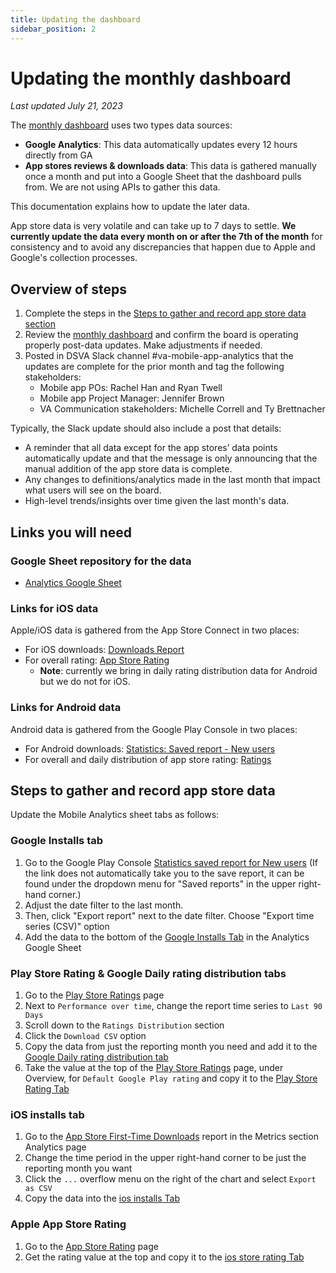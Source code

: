 ```yaml
---
title: Updating the dashboard
sidebar_position: 2
---
```


# Updating the monthly dashboard
*Last updated July 21, 2023*

The [monthly dashboard](Dashboard.md) uses two types data sources: 
* **Google Analytics**: This data automatically updates every 12 hours directly from GA
* **App stores reviews & downloads data**: This data is gathered manually once a month and put into a Google Sheet that the dashboard pulls from. We are not using APIs to gather this data.

This documentation explains how to update the later data.

App store data is very volatile and can take up to 7 days to settle. **We currently update the data every month on or after the 7th of the month** for consistency and to avoid any discrepancies that happen due to Apple and Google's collection processes. 

## Overview of steps
1. Complete the steps in the [Steps to gather and record app store data section](#steps-to-gather-and-record-app-store-data)
2. Review the [monthly dashboard](Dashboard.md) and confirm the board is operating properly post-data updates. Make adjustments if needed.
3. Posted in DSVA Slack channel #va-mobile-app-analytics that the updates are complete for the prior month and tag the following stakeholders:
    * Mobile app POs: Rachel Han and Ryan Twell 
    * Mobile app Project Manager: Jennifer Brown 
    * VA Communication stakeholders: Michelle Correll and Ty Brettnacher

Typically, the Slack update should also include a post that details:
* A reminder that all data except for the app stores’ data points automatically update and that the message is only announcing that the manual addition of the app store data is complete.
* Any changes to definitions/analytics made in the last month that impact what users will see on the board.
* High-level trends/insights over time given the last month's data.

## Links you will need
### Google Sheet repository for the data
- [Analytics Google Sheet](https://docs.google.com/spreadsheets/d/1TlhGlT8ker4nvhoOhjxHw5aKwv4kjS_Ucd8KOd1y3tA/edit#gid=193762787)

### Links for iOS data
Apple/iOS data is gathered from the App Store Connect in two places:
- For iOS downloads: [Downloads Report](https://appstoreconnect.apple.com/analytics/app/d30/1559609596/metrics?annotationsVisible=true&chartType=singleaxis&measureKey=units&zoomType=day)
- For overall rating: [App Store Rating](https://appstoreconnect.apple.com/apps/1559609596/appstore/activity/ios/ratingsResponses?m=)
    - **Note**: currently we bring in daily rating distribution data for Android but we do not for iOS.

### Links for Android data
Android data is gathered from the Google Play Console in two places:
- For Android downloads: [Statistics: Saved report - New users](https://play.google.com/console/u/0/developers/7507611851470273082/app/4974294731909201030/statistics?metrics=USER_ACQUISITION-NEW-EVENTS-PER_INTERVAL-DAY&dimension=COUNTRY&dimensionValues=OVERALL&dateRange=2023_6_7-2023_7_6&tab=APP_STATISTICS&ctpMetric=DAU_MAU-ACQUISITION_UNSPECIFIED-COUNT_UNSPECIFIED-CALCULATION_UNSPECIFIED-DAY&ctpDateRange=2023_6_7-2023_7_6&ctpDimension=COUNTRY&ctpDimensionValue=OVERALL&ctpPeersetKey=3%3A7098e2ceb59ccf42)
- For overall and daily distribution of app store rating: [Ratings](https://play.google.com/console/u/0/developers/7507611851470273082/app/4974294731909201030/user-feedback/ratings)

## Steps to gather and record app store data
Update the Mobile Analytics sheet tabs as follows:
### Google Installs tab
1. Go to the Google Play Console [Statistics saved report for New users](https://play.google.com/console/u/0/developers/7507611851470273082/app/4974294731909201030/statistics?metrics=USER_ACQUISITION-NEW-EVENTS-PER_INTERVAL-DAY&dimension=COUNTRY&dimensionValues=OVERALL&dateRange=2023_6_7-2023_7_6&tab=APP_STATISTICS&ctpMetric=DAU_MAU-ACQUISITION_UNSPECIFIED-COUNT_UNSPECIFIED-CALCULATION_UNSPECIFIED-DAY&ctpDateRange=2023_6_7-2023_7_6&ctpDimension=COUNTRY&ctpDimensionValue=OVERALL&ctpPeersetKey=3%3A7098e2ceb59ccf42) (If the link does not automatically take you to the save report, it can be found under the dropdown menu for "Saved reports" in the upper right-hand corner.)
2. Adjust the date filter to the last month.
3. Then, click "Export report" next to the date filter. Choose "Export time series (CSV)" option
4. Add the data to the bottom of the [Google Installs Tab](https://docs.google.com/spreadsheets/d/1TlhGlT8ker4nvhoOhjxHw5aKwv4kjS_Ucd8KOd1y3tA/edit#gid=136850874) in the Analytics Google Sheet

### Play Store Rating & Google Daily rating distribution tabs
1. Go to the [Play Store Ratings](https://play.google.com/console/u/0/developers/7507611851470273082/app/4974294731909201030/user-feedback/ratings) page
2. Next to `Performance over time`, change the report time series to `Last 90 Days`
3. Scroll down to the `Ratings Distribution` section
4. Click the `Download CSV` option 
5. Copy the data from just the reporting month you need and add it to the [Google Daily rating distribution tab](https://docs.google.com/spreadsheets/d/1TlhGlT8ker4nvhoOhjxHw5aKwv4kjS_Ucd8KOd1y3tA/edit#gid=974990099)
6. Take the value at the top of the [Play Store Ratings](https://play.google.com/console/u/0/developers/7507611851470273082/app/4974294731909201030/user-feedback/ratings) page, under Overview, for `Default Google Play rating` and copy it to the [Play Store Rating Tab](https://docs.google.com/spreadsheets/d/1TlhGlT8ker4nvhoOhjxHw5aKwv4kjS_Ucd8KOd1y3tA/edit#gid=458611038)

### iOS installs tab
1. Go to the [App Store First-Time Downloads](https://appstoreconnect.apple.com/analytics/app/d30/1559609596/metrics?annotationsVisible=true&chartType=singleaxis&measureKey=units&zoomType=day) report in the Metrics section Analytics  page
2. Change the time period in the upper right-hand corner to be just the reporting month you want
3. Click the `...` overflow menu on the right of the chart and select `Export as CSV`
4. Copy the data into the [ios installs Tab](https://docs.google.com/spreadsheets/d/1TlhGlT8ker4nvhoOhjxHw5aKwv4kjS_Ucd8KOd1y3tA/edit#gid=193762787)

### Apple App Store Rating
1. Go to the [App Store Rating](https://appstoreconnect.apple.com/apps/1559609596/appstore/activity/ios/ratingsResponses) page
2. Get the rating value at the top and copy it to the [ios store rating Tab](https://docs.google.com/spreadsheets/d/1TlhGlT8ker4nvhoOhjxHw5aKwv4kjS_Ucd8KOd1y3tA/edit#gid=774069486)
